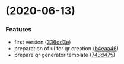 #  (2020-06-13)


### Features

* first version ([336dd3e](https://github.com/citosid/qr/commit/336dd3ebc0185596f32ce8c9b18ed37d6bb76b36))
* preparation of ui for qr creation ([b4eaa46](https://github.com/citosid/qr/commit/b4eaa46b0df4662dc6679b1b4e9ee557b9495a2d))
* prepare qr generator template ([743d475](https://github.com/citosid/qr/commit/743d475664e6c225de1e5f43682ec623c53c7ea1))



